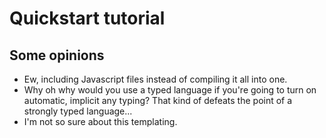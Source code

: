 # Quickstart tutorial
## Some opinions

* Ew, including Javascript files instead of compiling it all into one.
* Why oh why would you use a typed language if you're going to turn on
  automatic, implicit any typing? That kind of defeats the point of a strongly
  typed language...
* I'm not so sure about this templating.
